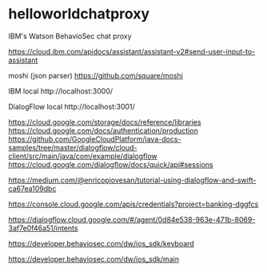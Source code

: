 # helloworldchatproxy
IBM's Watson BehavioSec chat proxy

https://cloud.ibm.com/apidocs/assistant/assistant-v2#send-user-input-to-assistant



moshi (json parser) https://github.com/square/moshi

IBM local http://localhost:3000/

DialogFlow local http://localhost:3001/

https://cloud.google.com/storage/docs/reference/libraries
https://cloud.google.com/docs/authentication/production
https://github.com/GoogleCloudPlatform/java-docs-samples/tree/master/dialogflow/cloud-client/src/main/java/com/example/dialogflow
https://cloud.google.com/dialogflow/docs/quick/api#sessions

https://medium.com/@enricopiovesan/tutorial-using-dialogflow-and-swift-ca67ea109dbc


https://console.cloud.google.com/apis/credentials?project=banking-dggfcs


https://dialogflow.cloud.google.com/#/agent/0d84e538-963e-471b-8069-3af7e0f46a51/intents

https://developer.behaviosec.com/dw/ios_sdk/keyboard

https://developer.behaviosec.com/dw/ios_sdk/main



